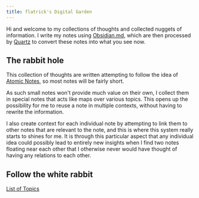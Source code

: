 ```yaml
---
title: flatrick's Digital Garden
---
```

Hi and welcome to my collections of thoughts and collected nuggets of information.
I write my notes using [Obsidian.md](https://www.obsidian.md), which are then processed by [Quartz](https://github.com/jackyzha0/quartz) to convert these notes into what you see now.

## The rabbit hole
This collection of thoughts are written attempting to follow the idea of [Atomic Notes](notes/Atomic-Note.md), so most notes will be fairly short.

As such small notes won't provide much value on their own, I collect them in special notes that acts like maps over various topics. This opens up the possibility for me to reuse a note in multiple contexts, without having to rewrite the information. 

I also create context for each individual note by attempting to link them to other notes that are relevant to the note, and this is where this system really starts to shines for me. 
It is through this particular aspect that any individual idea could possibly lead to entirely new insights when I find two notes floating near each other that I otherwise never would have thought of having any relations to each other.

## Follow the white rabbit
[List of Topics](notes/List%20of%20Topics.md)
